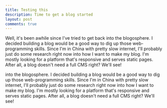 ```yaml
---
title: Testing this
description: Time to get a blog started
layout: post
comments: true
---
```


Well, it's been awhile since I've tried to get back into the blogosphere. I decided building a blog would be a good way to dig up those web-programming skills. Since I'm in China with pretty slow internet, I'll probably just do some research right now into how I want to make my blog. I'm mostly looking for a platform that's responsive and serves static pages. After all, a blog doesn't need a full CMS right? We'll see!

into the blogosphere. I decided building a blog would be a good way to dig up those web-programming skills. Since I'm in China with pretty slow internet, I'll probably just do some research right now into how I want to make my blog. I'm mostly looking for a platform that's responsive and serves static pages. After all, a blog doesn't need a full CMS right? We'll see!